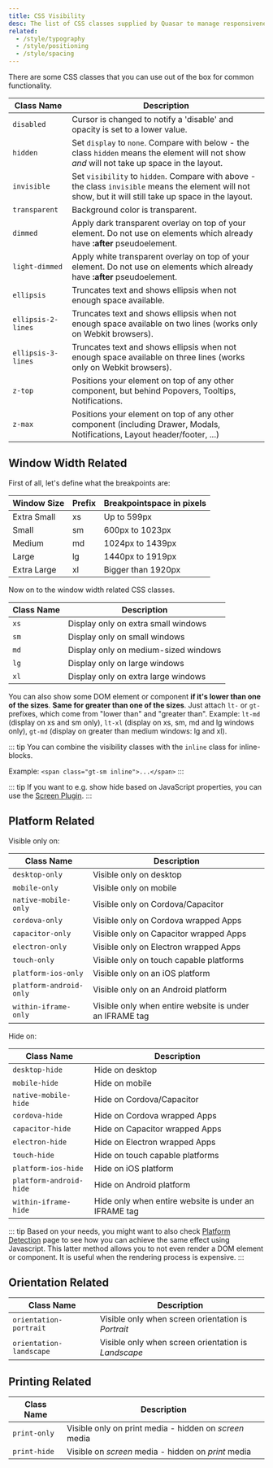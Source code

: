 ```yaml
---
title: CSS Visibility
desc: The list of CSS classes supplied by Quasar to manage responsiveness and visibility of components and DOM elements.
related:
  - /style/typography
  - /style/positioning
  - /style/spacing
---
```

There are some CSS classes that you can use out of the box for common functionality.

| Class Name | Description |
| --- | --- |
| `disabled` | Cursor is changed to notify a 'disable' and opacity is set to a lower value. |
| `hidden` | Set `display` to `none`. Compare with below - the class `hidden` means the element will not show _and_ will not take up space in the layout. |
| `invisible` | Set `visibility` to `hidden`. Compare with above - the class `invisible` means the element will not show, but it will still take up space in the layout. |
| `transparent` | Background color is transparent. |
| `dimmed` | Apply dark transparent overlay on top of your element. Do not use on elements which already have **:after** pseudoelement. |
| `light-dimmed` | Apply white transparent overlay on top of your element. Do not use on elements which already have **:after** pseudoelement. |
| `ellipsis` | Truncates text and shows ellipsis when not enough space available. |
| `ellipsis-2-lines` | Truncates text and shows ellipsis when not enough space available on two lines (works only on Webkit browsers). |
| `ellipsis-3-lines` | Truncates text and shows ellipsis when not enough space available on three lines (works only on Webkit browsers). |
| `z-top` | Positions your element on top of any other component, but behind Popovers, Tooltips, Notifications. |
| `z-max` | Positions your element on top of any other component (including Drawer, Modals, Notifications, Layout header/footer, ...) |

## Window Width Related
First of all, let's define what the breakpoints are:

| Window Size | Prefix | Breakpointspace in pixels |
| --- | --- | --- |
| Extra Small | xs | Up to 599px |
| Small | sm | 600px to 1023px |
| Medium | md | 1024px to 1439px |
| Large | lg | 1440px to 1919px |
| Extra Large | xl | Bigger than 1920px |

Now on to the window width related CSS classes.

| Class Name | Description |
| --- | --- |
| `xs` | Display only on extra small windows |
| `sm` | Display only on small windows |
| `md` | Display only on medium-sized windows |
| `lg` | Display only on large windows |
| `xl` | Display only on extra large windows |

You can also show some DOM element or component **if it's lower than one of the sizes**. **Same for greater than one of the sizes**. Just attach `lt-` or `gt-` prefixes, which come from "lower than" and "greater than". Example: `lt-md` (display on xs and sm only), `lt-xl` (display on xs, sm, md and lg windows only), `gt-md` (display on greater than medium windows: lg and xl).

::: tip
You can combine the visibility classes with the `inline` class for inline-blocks.

Example: `<span class="gt-sm inline">...</span>`
:::

::: tip
If you want to e.g. show hide based on JavaScript properties, you can use the [Screen Plugin](/options/screen-plugin).
:::

## Platform Related
Visible only on:

| Class Name | Description |
| --- | --- |
| `desktop-only` | Visible only on desktop |
| `mobile-only` | Visible only on mobile |
| `native-mobile-only` | Visible only on Cordova/Capacitor |
| `cordova-only` | Visible only on Cordova wrapped Apps |
| `capacitor-only` | Visible only on Capacitor wrapped Apps |
| `electron-only` | Visible only on Electron wrapped Apps |
| `touch-only` | Visible only on touch capable platforms |
| `platform-ios-only` | Visible only on an iOS platform |
| `platform-android-only` | Visible only on an Android platform |
| `within-iframe-only` | Visible only when entire website is under an IFRAME tag |

Hide on:

| Class Name | Description |
| --- | --- |
| `desktop-hide` | Hide on desktop |
| `mobile-hide` | Hide on mobile |
| `native-mobile-hide` | Hide on Cordova/Capacitor |
| `cordova-hide` | Hide on Cordova wrapped Apps |
| `capacitor-hide` | Hide on Capacitor wrapped Apps |
| `electron-hide` | Hide on Electron wrapped Apps |
| `touch-hide` | Hide on touch capable platforms |
| `platform-ios-hide` | Hide on iOS platform |
| `platform-android-hide` | Hide on Android platform |
| `within-iframe-hide` | Hide only when entire website is under an IFRAME tag |

::: tip
Based on your needs, you might want to also check [Platform Detection](/options/platform-detection) page to see how you can achieve the same effect using Javascript. This latter method allows you to not even render a DOM element or component. It is useful when the rendering process is expensive.
:::

## Orientation Related
| Class Name | Description |
| --- | --- |
| `orientation-portrait` | Visible only when screen orientation is *Portrait* |
| `orientation-landscape` | Visible only when screen orientation is *Landscape* |

## Printing Related
| Class Name | Description |
| --- | --- |
| `print-only` | Visible only on print media - hidden on *screen* media |
| `print-hide` | Visible on *screen* media - hidden on *print* media |
